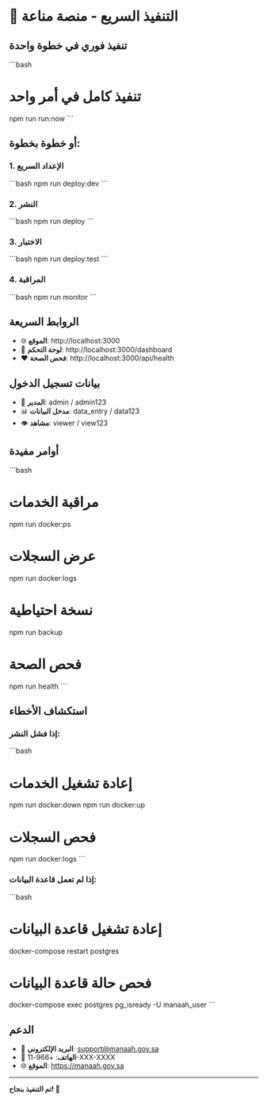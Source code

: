 # 🚀 التنفيذ السريع - منصة مناعة

## تنفيذ فوري في خطوة واحدة

\`\`\`bash
# تنفيذ كامل في أمر واحد
npm run run:now
\`\`\`

## أو خطوة بخطوة:

### 1. الإعداد السريع
\`\`\`bash
npm run deploy:dev
\`\`\`

### 2. النشر
\`\`\`bash
npm run deploy
\`\`\`

### 3. الاختبار
\`\`\`bash
npm run deploy:test
\`\`\`

### 4. المراقبة
\`\`\`bash
npm run monitor
\`\`\`

## الروابط السريعة

- 🌐 **الموقع**: http://localhost:3000
- 🔧 **لوحة التحكم**: http://localhost:3000/dashboard  
- ❤️ **فحص الصحة**: http://localhost:3000/api/health

## بيانات تسجيل الدخول

- 👤 **المدير**: admin / admin123
- 📊 **مدخل البيانات**: data_entry / data123
- 👁️ **مشاهد**: viewer / view123

## أوامر مفيدة

\`\`\`bash
# مراقبة الخدمات
npm run docker:ps

# عرض السجلات
npm run docker:logs

# نسخة احتياطية
npm run backup

# فحص الصحة
npm run health
\`\`\`

## استكشاف الأخطاء

### إذا فشل النشر:
\`\`\`bash
# إعادة تشغيل الخدمات
npm run docker:down
npm run docker:up

# فحص السجلات
npm run docker:logs
\`\`\`

### إذا لم تعمل قاعدة البيانات:
\`\`\`bash
# إعادة تشغيل قاعدة البيانات
docker-compose restart postgres

# فحص حالة قاعدة البيانات
docker-compose exec postgres pg_isready -U manaah_user
\`\`\`

## الدعم

- 📧 **البريد الإلكتروني**: support@manaah.gov.sa
- 📱 **الهاتف**: +966-11-XXX-XXXX
- 🌐 **الموقع**: https://manaah.gov.sa

---

**تم التنفيذ بنجاح! 🎉**
